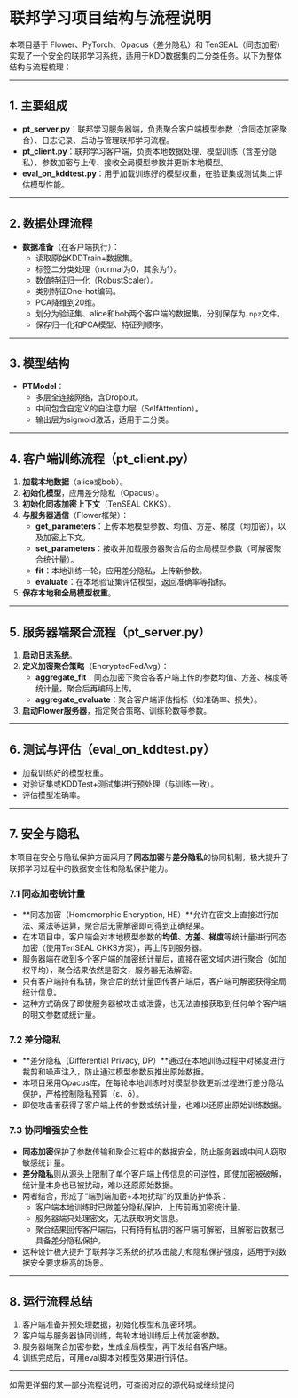 # 联邦学习项目结构与流程说明

本项目基于 Flower、PyTorch、Opacus（差分隐私）和 TenSEAL（同态加密）实现了一个安全的联邦学习系统，适用于KDD数据集的二分类任务。以下为整体结构与流程梳理：

---

## 1. 主要组成

- **pt_server.py**：联邦学习服务器端，负责聚合客户端模型参数（含同态加密聚合）、日志记录、启动与管理联邦学习流程。
- **pt_client.py**：联邦学习客户端，负责本地数据处理、模型训练（含差分隐私）、参数加密与上传、接收全局模型参数并更新本地模型。
- **eval_on_kddtest.py**：用于加载训练好的模型权重，在验证集或测试集上评估模型性能。

---

## 2. 数据处理流程

- **数据准备**（在客户端执行）：
  - 读取原始KDDTrain+数据集。
  - 标签二分类处理（normal为0，其余为1）。
  - 数值特征归一化（RobustScaler）。
  - 类别特征One-hot编码。
  - PCA降维到20维。
  - 划分为验证集、alice和bob两个客户端的数据集，分别保存为`.npz`文件。
  - 保存归一化和PCA模型、特征列顺序。

---

## 3. 模型结构

- **PTModel**：
  - 多层全连接网络，含Dropout。
  - 中间包含自定义的自注意力层（SelfAttention）。
  - 输出层为sigmoid激活，适用于二分类。

---

## 4. 客户端训练流程（pt_client.py）

1. **加载本地数据**（alice或bob）。
2. **初始化模型**，应用差分隐私（Opacus）。
3. **初始化同态加密上下文**（TenSEAL CKKS）。
4. **与服务器通信**（Flower框架）：
   - **get_parameters**：上传本地模型参数、均值、方差、梯度（均加密），以及加密上下文。
   - **set_parameters**：接收并加载服务器聚合后的全局模型参数（可解密聚合统计量）。
   - **fit**：本地训练一轮，应用差分隐私，上传新参数。
   - **evaluate**：在本地验证集评估模型，返回准确率等指标。
5. **保存本地和全局模型权重**。

---

## 5. 服务器端聚合流程（pt_server.py）

1. **启动日志系统**。
2. **定义加密聚合策略**（EncryptedFedAvg）：
   - **aggregate_fit**：同态加密下聚合各客户端上传的参数均值、方差、梯度等统计量，聚合后再编码上传。
   - **aggregate_evaluate**：聚合客户端评估指标（如准确率、损失）。
3. **启动Flower服务器**，指定聚合策略、训练轮数等参数。

---

## 6. 测试与评估（eval_on_kddtest.py）

- 加载训练好的模型权重。
- 对验证集或KDDTest+测试集进行预处理（与训练一致）。
- 评估模型准确率。

---

## 7. 安全与隐私

本项目在安全与隐私保护方面采用了**同态加密**与**差分隐私**的协同机制，极大提升了联邦学习过程中的数据安全性和隐私保护能力。

### 7.1 同态加密统计量

- **同态加密（Homomorphic Encryption, HE）**允许在密文上直接进行加法、乘法等运算，聚合后无需解密即可得到正确结果。
- 在本项目中，客户端会对本地模型参数的**均值、方差、梯度**等统计量进行同态加密（使用TenSEAL CKKS方案），再上传到服务器。
- 服务器端在收到多个客户端的加密统计量后，直接在密文域内进行聚合（如加权平均），聚合结果依然是密文，服务器无法解密。
- 只有客户端持有私钥，聚合后的统计量回传客户端后，客户端可解密获得全局统计信息。
- 这种方式确保了即使服务器被攻击或泄露，也无法直接获取到任何单个客户端的明文参数或统计量。

### 7.2 差分隐私

- **差分隐私（Differential Privacy, DP）**通过在本地训练过程中对梯度进行裁剪和噪声注入，防止通过模型参数反推出原始数据。
- 本项目采用Opacus库，在每轮本地训练时对模型参数更新过程进行差分隐私保护，严格控制隐私预算（ε、δ）。
- 即使攻击者获得了客户端上传的参数或统计量，也难以还原出原始训练数据。

### 7.3 协同增强安全性

- **同态加密**保护了参数传输和聚合过程中的数据安全，防止服务器或中间人窃取敏感统计量。
- **差分隐私**则从源头上限制了单个客户端上传信息的可逆性，即使加密被破解，统计量本身也已被扰动，难以还原原始数据。
- 两者结合，形成了“端到端加密+本地扰动”的双重防护体系：
  - 客户端本地训练时已做差分隐私保护，上传前再加密统计量。
  - 服务器端只处理密文，无法获取明文信息。
  - 聚合结果回传客户端后，只有持有私钥的客户端可解密，且解密后数据已具备差分隐私保护。
- 这种设计极大提升了联邦学习系统的抗攻击能力和隐私保护强度，适用于对数据安全要求极高的场景。

---

## 8. 运行流程总结

1. 客户端准备并预处理数据，初始化模型和加密环境。
2. 客户端与服务器协同训练，每轮本地训练后上传加密参数。
3. 服务器端聚合加密参数，生成全局模型，再下发给各客户端。
4. 训练完成后，可用eval脚本对模型效果进行评估。

---

如需更详细的某一部分流程说明，可查阅对应的源代码或继续提问